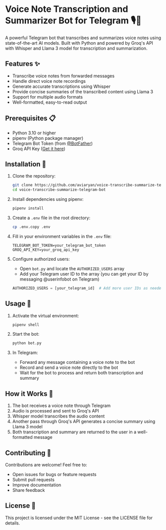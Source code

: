 # Voice Note Transcription and Summarizer Bot for Telegram 🎙️📝

A powerful Telegram bot that transcribes and summarizes voice notes using state-of-the-art AI models. Built with Python and powered by Groq's API with Whisper and Llama 3 model for transcription and summarization.

## Features ✨

- Transcribe voice notes from forwarded messages
- Handle direct voice note recordings
- Generate accurate transcriptions using Whisper
- Provide concise summaries of the transcribed content using Llama 3
- Support for multiple audio formats
- Well-formatted, easy-to-read output

## Prerequisites 📋

- Python 3.10 or higher
- pipenv (Python package manager)
- Telegram Bot Token (from [@BotFather](https://t.me/botfather))
- Groq API Key ([Get it here](https://console.groq.com))

## Installation 🚀

1. Clone the repository:
   ```bash
   git clone https://github.com/aviaryan/voice-transcribe-summarize-telegram-bot.git
   cd voice-transcribe-summarize-telegram-bot
   ```

2. Install dependencies using pipenv:
   ```bash
   pipenv install
   ```

3. Create a `.env` file in the root directory:
   ```bash
   cp .env.copy .env
   ```

4. Fill in your environment variables in the `.env` file:
   ```
   TELEGRAM_BOT_TOKEN=your_telegram_bot_token
   GROQ_API_KEY=your_groq_api_key
   ```

5. Configure authorized users:
   - Open `bot.py` and locate the `AUTHORIZED_USERS` array
   - Add your Telegram user ID to the array (you can get your ID by messaging @userinfobot on Telegram)
   ```python
   AUTHORIZED_USERS = [your_telegram_id]  # Add more user IDs as needed
   ```

## Usage 🎯

1. Activate the virtual environment:
   ```bash
   pipenv shell
   ```

2. Start the bot:
   ```bash
   python bot.py
   ```

3. In Telegram:
   - Forward any message containing a voice note to the bot
   - Record and send a voice note directly to the bot
   - Wait for the bot to process and return both transcription and summary

## How it Works 🔄

1. The bot receives a voice note through Telegram
2. Audio is processed and sent to Groq's API
3. Whisper model transcribes the audio content
4. Another pass through Groq's API generates a concise summary using Llama 3 model
5. Both transcription and summary are returned to the user in a well-formatted message

## Contributing 🤝

Contributions are welcome! Feel free to:
- Open issues for bugs or feature requests
- Submit pull requests
- Improve documentation
- Share feedback

## License 📄

This project is licensed under the MIT License - see the LICENSE file for details.
